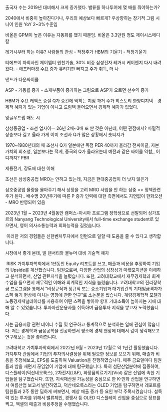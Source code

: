 출국자 수는 2019년 대비해서 크게 증가했다. 
밸류를 하나투어에 몇 배를 줘야하는가?

2040에서 비중이 높아진다거나, 우리의 예상보다 빠르게?
우상향하는 장기적 그림 시니어 인원 YoY 2~3%수준임

비올은 GPM이 높은 이유는 자동화를 했기 때문임. 비올은 3.3만원 정도 제이시스메디칼

레거시부터 하는 이유?
사람들의 관심 - 적정주가
HBM의 기울기 - 적정기울기


티에프이
자회사인 제이엠티 원천기술, 30% 비중
삼성전자 레거시
케이엔지 다시 내려왔다. - 애프터마켓 수요 증가
유리기판 빠지고 주가 취득, 더 나

낸드가 다운싸이클

ASP - 가동률 증가 - 소재부품이 증가하는 그림으로
ASP가 오르면 선수익 증가

HBM가 주요 캐팩스 증설
Q가 중간에 막히는 지점
과거 주가 히스토리
한양디지텍 - 경제적 혜자가 있는 기업이 아니고
드림텍 들어오면서 경제적 혜자가 없었다.

잉글우드랩 매도 시

삼성중공업 - 조선 업사이ㅡ
26년 2배~3배
또 싼 것은 아닌데, 어떤 관점에서?
파멸적 상승보다 길고 올라 가게
이미 조선사 Q가 많은 상황에서 숏티지가 

1970~1980년대의 패 조선사 Q가 일본에만 독점 PER 40까지 올라감
전싸이클, 자본가치의 희소성, 일본보다는 적게, 중국의 Q가 올라오는데 예전과 같은 싸이클 약함,, 어디까지? PBR 

제룡전기, 강도에 대한 이해

조선은 삼성중공업 MRO는 안하고 있는데,
지금은 현대중공업이 더 낫지 않은가

삼호중공업 물량을 몰아주기 해서 상장을 고려
MRO 사업을 안 하는 삼중 => 정책관련주가 된다..
배수명 20년주기에 따른 P 증가
인력에 대한 측면에서도 지연없이
한화오션 - MRO 반영되어 있음




2023년 1월 ~ 2023년 4월동안 캠퍼스-아시아 프로그램 장학생으로 선발되어 싱가포르의 Nanyang Technological University에서 full-time exchange student로 있으면서, 영어 의사소통능력과 회화능력을 길렀습니다.

 이러한 저의 경험들은 신한벤처투자에서 인턴으로 일할 때 도움을 줄 수 있다고 생각합니다.

시장에서 좋게 본데, 발
덴서티와 볼뉴머 대비 기술적 혜자


 RISK 가치투자학회에서 1년동안 Equity 리포트를 쓰고, 매출과 비용을 추정하여 기업의 Upside를 계산했습니다. 팀원으로써, 다양한 산업의 성장성과 마켓포지션을 이해하고 분석하면서, 산업 관련지식을 늘렸습니다. 또한, 고려대학교에서 재무경제학과 회계 수업을 들으면서 재무적인 이해와 회계적인 지식을 늘렸습니다. 고려대학교의 진리장학금 프로그램을 통해서 “비정규직과 정규직 또는 중소기업과 대기업간의 기대임금격차가 스펙 쌓기 현상에 미치는 영향에 관한 연구”로 소논문을 썼습니다. 계량경제학적 모델과 노동경제페널데이터를 사용하여 어떤 스펙을 쌓아야 향후 기대소득이 높아지는 지에 대해 알 수 있었습니다. 투자자산운용사를 취득하며 금융투자 지식을 쌓고자 노력했습니다.

저는 금융시장 관련 데이터 수집 및 연구하고 통계적으로 분석하는 일에 관심이 많습니다. 저는 경제학과 금융공학을 전공하면서 평소에 경제 현상에 대해서 깊이 생각해보고 연구해보는 것을 좋아합니다.

고려대학교 가치투자학회에서 2022년 9월 – 2023년 12월로 약 1년간 활동했습니다. 가치투자 관점에서 기업의 투자의사결정을 위해 필요한 정보를 모으기 위해, 매출과 비용을 추정해보고, EPS를 도출하여 Valuation을 진행하였습니다. 매주 금요일마다 팀원들과 밤을 새면서 끊임없이 기업에 대해 탐구했습니다. 특히 첨단산업분야에 집중하여, 디스플레이(덕산네오룩스), 2차전지(L&F), 화장품의료기기(Viol) 같은 산업에 속한 기업들을 탐구했습니다. 또한, 지식재산권 가능성을 중심으로 한 K-만화 산업을 연구하면서 여름산업 보고서 발간하였고, 덕산네오룩스라는 OLED 기업을 탐구하면서 레포트를 팀원들과 2주 동안 딥하게 써보면서, 예상 매출 증가 등 요인 부각 주목시켰습니다. 설득력 있는 투자를 위해서 밸류체인, 경쟁사 등 OLED 디스플레이 산업을 중심으로 장표를 찍고, 엑셀의 매출과 비용추정을 수행했습니다.